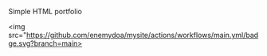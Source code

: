 Simple HTML portfolio

<img src="https://github.com/enemydoa/mysite/actions/workflows/main.yml/badge.svg?branch=main>

